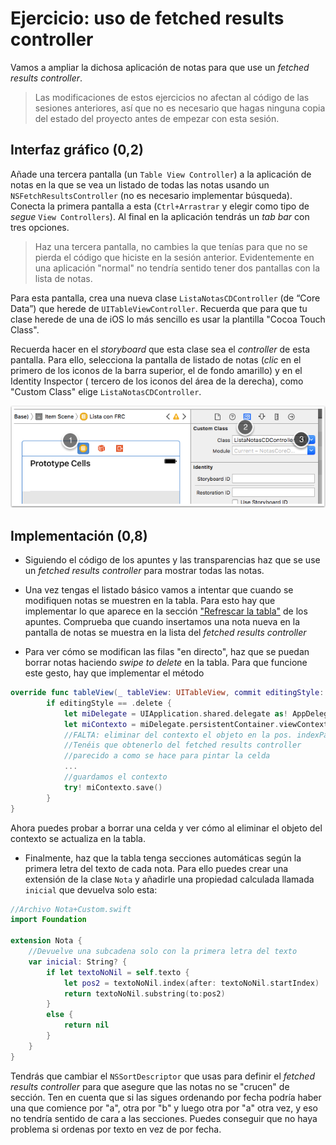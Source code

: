 # Ejercicio: uso de fetched results controller

Vamos a ampliar la dichosa aplicación de notas para que use un *fetched results controller*.

> Las modificaciones de estos ejercicios no afectan al código de las sesiones anteriores, así que no es necesario que hagas ninguna copia del estado del proyecto antes de empezar con esta sesión.

## Interfaz gráfico (0,2)

Añade una tercera pantalla (un `Table View Controller`) a la aplicación de notas en la que se vea un listado de todas las notas usando un `NSFetchResultsController` (no es necesario implementar búsqueda). Conecta la primera pantalla a esta (`Ctrl+Arrastrar` y elegir como tipo de *segue* `View Controllers`). Al final en la aplicación tendrás un *tab bar* con tres opciones.

> Haz una tercera pantalla, no cambies la que tenías para que no se pierda el código que hiciste en la sesión anterior. Evidentemente en una aplicación "normal" no tendría sentido tener dos pantallas con la lista de notas.

Para esta pantalla, crea una nueva clase `ListaNotasCDController` (de “Core Data”) que herede de `UITableViewController`. Recuerda que para que tu clase herede de una de iOS lo más sencillo es usar la plantilla "Cocoa Touch Class". 

Recuerda hacer en el *storyboard* que esta clase sea el *controller* de esta pantalla. Para ello, selecciona la pantalla de listado de notas (*clic* en el primero de los iconos de la barra superior, el de fondo amarillo)  y en el Identity Inspector ( tercero de los iconos del área de la derecha), como "Custom Class" elige `ListaNotasCDController`.

![](img/set_controller.png)

## Implementación (0,8)

- Siguiendo el código de los apuntes y las transparencias haz que se use un *fetched results controller* para mostrar todas las notas.

- Una vez tengas el listado básico vamos a intentar que cuando se modifiquen notas se muestren en la tabla. Para esto hay que implementar lo que aparece en la sección ["Refrescar la tabla"](https://ottocol.gitbooks.io/persistencia-de-datos-en-dispositivos-moviles/content/cap7/4_refrescar_tabla.html) de los apuntes. Comprueba que cuando insertamos una nota nueva en la pantalla de notas se muestra en la lista del *fetched results controller*
 
- Para ver cómo se modifican las filas "en directo", haz que se puedan borrar notas haciendo *swipe to delete* en la tabla. Para que funcione este gesto, hay que implementar el método

```swift
override func tableView(_ tableView: UITableView, commit editingStyle: UITableViewCellEditingStyle, forRowAt indexPath: IndexPath) {
        if editingStyle == .delete {
            let miDelegate = UIApplication.shared.delegate as! AppDelegate
            let miContexto = miDelegate.persistentContainer.viewContext
            //FALTA: eliminar del contexto el objeto en la pos. indexPath
            //Tenéis que obtenerlo del fetched results controller
            //parecido a como se hace para pintar la celda
            ...
            //guardamos el contexto
            try! miContexto.save()
        }
}
```

Ahora puedes probar a borrar una celda y ver cómo al eliminar el objeto del contexto se actualiza en la tabla.

- Finalmente, haz que la tabla tenga secciones automáticas según la primera letra del texto de cada nota. Para ello puedes crear una extensión de la clase `Nota` y añadirle una propiedad calculada llamada `inicial` que devuelva solo esta:

```swift
//Archivo Nota+Custom.swift
import Foundation

extension Nota {
    //Devuelve una subcadena solo con la primera letra del texto
    var inicial: String? {
        if let textoNoNil = self.texto {
            let pos2 = textoNoNil.index(after: textoNoNil.startIndex)
            return textoNoNil.substring(to:pos2)
        }
        else {
            return nil
        }
    }
}
```

Tendrás que cambiar el `NSSortDescriptor` que usas para definir el *fetched results controller* para que asegure que las notas no se "crucen" de sección. Ten en cuenta que si las sigues ordenando por fecha podría haber una que comience por "a", otra por "b" y luego otra por "a" otra vez, y eso no tendría sentido de cara a las secciones. Puedes conseguir que no haya problema si ordenas por texto en vez de por fecha.